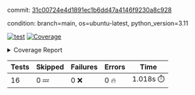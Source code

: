 commit: [31c00724e4d1891ec1b6dd47a4146f9230a8c928](https://github.com/rcmdnk/conf-finder/tree/31c00724e4d1891ec1b6dd47a4146f9230a8c928)

condition: branch=main, os=ubuntu-latest, python_version=3.11

[![test](https://github.com/rcmdnk/conf-finder/actions/workflows/test.yml/badge.svg)](https://github.com/rcmdnk/conf-finder/actions/runs/11678861237)
<a href="https://github.com/rcmdnk/conf-finder/blob/31c00724e4d1891ec1b6dd47a4146f9230a8c928/README.md"><img alt="Coverage" src="https://img.shields.io/badge/Coverage-93%25-brightgreen.svg" /></a><details><summary>Coverage Report </summary><table><tr><th>File</th><th>Stmts</th><th>Miss</th><th>Cover</th><th>Missing</th></tr><tbody><tr><td colspan="5"><b>src/conf_finder</b></td></tr><tr><td>&nbsp; &nbsp;<a href="https://github.com/rcmdnk/conf-finder/blob/31c00724e4d1891ec1b6dd47a4146f9230a8c928/src/conf_finder/conf_finder.py">conf_finder.py</a></td><td>102</td><td>8</td><td>92%</td><td><a href="https://github.com/rcmdnk/conf-finder/blob/31c00724e4d1891ec1b6dd47a4146f9230a8c928/src/conf_finder/conf_finder.py#L65-L67">65&ndash;67</a>, <a href="https://github.com/rcmdnk/conf-finder/blob/31c00724e4d1891ec1b6dd47a4146f9230a8c928/src/conf_finder/conf_finder.py#L76">76</a>, <a href="https://github.com/rcmdnk/conf-finder/blob/31c00724e4d1891ec1b6dd47a4146f9230a8c928/src/conf_finder/conf_finder.py#L81">81</a>, <a href="https://github.com/rcmdnk/conf-finder/blob/31c00724e4d1891ec1b6dd47a4146f9230a8c928/src/conf_finder/conf_finder.py#L141-L142">141&ndash;142</a>, <a href="https://github.com/rcmdnk/conf-finder/blob/31c00724e4d1891ec1b6dd47a4146f9230a8c928/src/conf_finder/conf_finder.py#L174">174</a></td></tr><tr><td><b>TOTAL</b></td><td><b>107</b></td><td><b>8</b></td><td><b>93%</b></td><td>&nbsp;</td></tr></tbody></table></details>

| Tests | Skipped | Failures | Errors | Time |
| ----- | ------- | -------- | -------- | ------------------ |
| 16 | 0 :zzz: | 0 :x: | 0 :fire: | 1.018s :stopwatch: |

